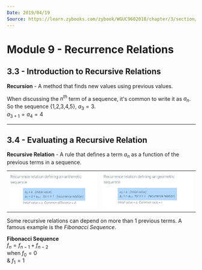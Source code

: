 ```yaml
---
Date: 2019/04/19
Source: https://learn.zybooks.com/zybook/WGUC9602018/chapter/3/section/2
---
```


# Module 9 - Recurrence Relations

## 3.3 - Introduction to Recursive Relations

**Recursion** - A method that finds new values using previous values.

When discussing the $n^{th}$ term of a sequence, it's common to write it as $a_n$.  
So the sequence {1,2,3,4,5}, $a_3 = 3$.  
$a_{3+1} = a_4 = 4$

--- 

## 3.4 - Evaluating a Recursive Relation

**Recursive Relation** - A rule that defines a term $a_n$ as a function of the previous terms in a sequence.  

<table>
  <tr>
    <td><img src="./Img/9.1.JPG" alt="9.1"></td>
    <td><img src="./Img/9.2.JPG" alt="9.2"></td>
  </tr>
</table>

Some recursive relations can depend on more than 1 previous terms.  A famous example is the *Fibonacci Sequence*.  

**Fibonacci Sequence**  
$f_n = f_{n-1} + f_{n-2}$  
when $f_0 = 0$  
& $f_1 = 1$
